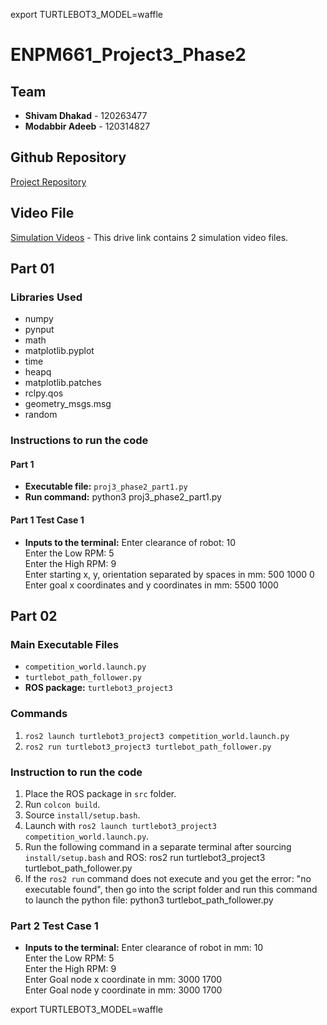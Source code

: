 export TURTLEBOT3_MODEL=waffle
# ENPM661_Project3_Phase2

## Team
- **Shivam Dhakad** - 120263477
- **Modabbir Adeeb** - 120314827

## Github Repository
[Project Repository](https://github.com/shivamdhakad/A_star_implementation_differnetial_drive_turtlebot3)

## Video File
[Simulation Videos]([https://drive.google.com/drive/folders/1zavCcopyKfl8CDx0SJVWz5sZJlF5TpN5?usp=sharing](https://drive.google.com/file/d/1RyPbDeD4MSF6g1IbsKvkfciRAQK55Qco/view?usp=drive_link)) - This drive link contains 2 simulation video files.

## Part 01

### Libraries Used
- numpy
- pynput
- math
- matplotlib.pyplot
- time
- heapq
- matplotlib.patches
- rclpy.qos
- geometry_msgs.msg
- random

### Instructions to run the code

#### Part 1
- **Executable file:** `proj3_phase2_part1.py`
- **Run command:** 
python3 proj3_phase2_part1.py


#### Part 1 Test Case 1
- **Inputs to the terminal:**
Enter clearance of robot: 10<br>
Enter the Low RPM: 5<br>
Enter the High RPM: 9<br>
Enter starting x, y, orientation separated by spaces in mm: 500 1000 0<br>
Enter goal x coordinates and y coordinates in mm: 5500 1000<br>


## Part 02

### Main Executable Files
- `competition_world.launch.py`
- `turtlebot_path_follower.py`
- **ROS package:** `turtlebot3_project3`

### Commands
1. `ros2 launch turtlebot3_project3 competition_world.launch.py`
2. `ros2 run turtlebot3_project3 turtlebot_path_follower.py`

### Instruction to run the code
1. Place the ROS package in `src` folder.
2. Run `colcon build`.
3. Source `install/setup.bash`.
4. Launch with `ros2 launch turtlebot3_project3 competition_world.launch.py`.
5. Run the following command in a separate terminal after sourcing `install/setup.bash` and ROS:
ros2 run turtlebot3_project3 turtlebot_path_follower.py
6. If the `ros2 run` command does not execute and you get the error: "no executable found", then go into the script folder and run this command to launch the python file:
python3 turtlebot_path_follower.py


### Part 2 Test Case 1
- **Inputs to the terminal:**
Enter clearance of robot in mm: 10<br>
Enter the Low RPM: 5<br>
Enter the High RPM: 9<br>
Enter Goal node x coordinate in mm: 3000 1700<br>
Enter Goal node y coordinate  in mm: 3000 1700<br>

export TURTLEBOT3_MODEL=waffle





      

    
